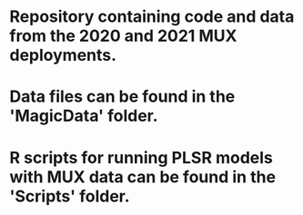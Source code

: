# Repository containing code and data from the 2020 and 2021 MUX deployments.
# Data files can be found in the 'MagicData' folder.
# R scripts for running PLSR models with MUX data can be found in the 'Scripts' folder.
